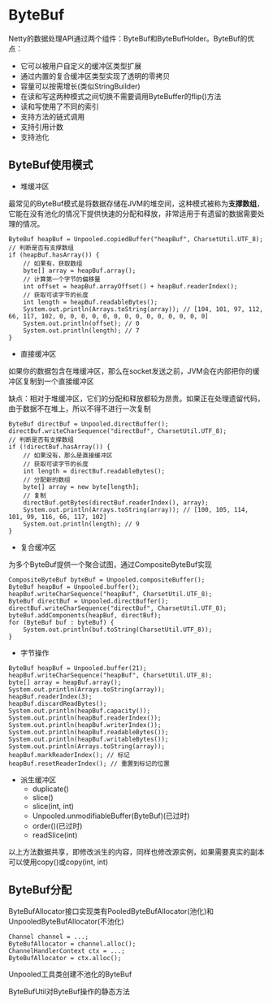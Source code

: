 # ByteBuf

Netty的数据处理API通过两个组件：ByteBuf和ByteBufHolder。ByteBuf的优点：
* 它可以被用户自定义的缓冲区类型扩展
* 通过内置的复合缓冲区类型实现了透明的零拷贝
* 容量可以按需增长(类似StringBuilder)
* 在读和写这两种模式之间切换不需要调用ByteBuffer的flip()方法
* 读和写使用了不同的索引
* 支持方法的链式调用
* 支持引用计数
* 支持池化

## ByteBuf使用模式

* 堆缓冲区

最常见的ByteBuf模式是将数据存储在JVM的堆空间，这种模式被称为**支撑数组**，它能在没有池化的情况下提供快速的分配和释放，非常适用于有遗留的数据需要处理的情况。
```
ByteBuf heapBuf = Unpooled.copiedBuffer("heapBuf", CharsetUtil.UTF_8);
// 判断是否有支撑数组
if (heapBuf.hasArray()) {
    // 如果有，获取数组
    byte[] array = heapBuf.array();
    // 计算第一个字节的偏移量
    int offset = heapBuf.arrayOffset() + heapBuf.readerIndex();
    // 获取可读字节的长度
    int length = heapBuf.readableBytes();
    System.out.println(Arrays.toString(array)); // [104, 101, 97, 112, 66, 117, 102, 0, 0, 0, 0, 0, 0, 0, 0, 0, 0, 0, 0, 0, 0]
    System.out.println(offset); // 0
    System.out.println(length); // 7
}
```

* 直接缓冲区

如果你的数据包含在堆缓冲区，那么在socket发送之前，JVM会在内部把你的缓冲区复制到一个直接缓冲区

缺点：相对于堆缓冲区，它们的分配和释放都较为昂贵。如果正在处理遗留代码，由于数据不在堆上，所以不得不进行一次复制

```
ByteBuf directBuf = Unpooled.directBuffer();
directBuf.writeCharSequence("directBuf", CharsetUtil.UTF_8);
// 判断是否有支撑数组
if (!directBuf.hasArray()) {
    // 如果没有，那么是直接缓冲区
    // 获取可读字节的长度
    int length = directBuf.readableBytes();
    // 分配新的数组
    byte[] array = new byte[length];
    // 复制
    directBuf.getBytes(directBuf.readerIndex(), array);
    System.out.println(Arrays.toString(array)); // [100, 105, 114, 101, 99, 116, 66, 117, 102]
    System.out.println(length); // 9
}
```

* 复合缓冲区

为多个ByteBuf提供一个聚合试图，通过CompositeByteBuf实现

```
CompositeByteBuf byteBuf = Unpooled.compositeBuffer();
ByteBuf heapBuf = Unpooled.buffer();
heapBuf.writeCharSequence("heapBuf", CharsetUtil.UTF_8);
ByteBuf directBuf = Unpooled.directBuffer();
directBuf.writeCharSequence("directBuf", CharsetUtil.UTF_8);
byteBuf.addComponents(heapBuf, directBuf);
for (ByteBuf buf : byteBuf) {
    System.out.println(buf.toString(CharsetUtil.UTF_8));
}
```

* 字节操作

```
ByteBuf heapBuf = Unpooled.buffer(21);
heapBuf.writeCharSequence("heapBuf", CharsetUtil.UTF_8);
byte[] array = heapBuf.array();
System.out.println(Arrays.toString(array));
heapBuf.readerIndex(3);
heapBuf.discardReadBytes();
System.out.println(heapBuf.capacity());
System.out.println(heapBuf.readerIndex());
System.out.println(heapBuf.writerIndex());
System.out.println(heapBuf.readableBytes());
System.out.println(heapBuf.writableBytes());
System.out.println(Arrays.toString(array));
heapBuf.markReaderIndex(); // 标记
heapBuf.resetReaderIndex(); // 重置到标记的位置
```

* 派生缓冲区
    * duplicate()
    * slice()
    * slice(int, int)
    * Unpooled.unmodifiableBuffer(ByteBuf)(已过时)
    * order()(已过时)
    * readSlice(int)
    
以上方法数据共享，即修改派生的内容，同样也修改源实例，如果需要真实的副本可以使用copy()或copy(int, int)

## ByteBuf分配

ByteBufAllocator接口实现类有PooledByteBufAllocator(池化)和UnpooledByteBufAllocator(不池化)

```
Channel channel = ...;
ByteBufAllocator = channel.alloc();
ChannelHandlerContext ctx = ...;
ByteBufAllocator = ctx.alloc();
```

Unpooled工具类创建不池化的ByteBuf

ByteBufUtil对ByteBuf操作的静态方法